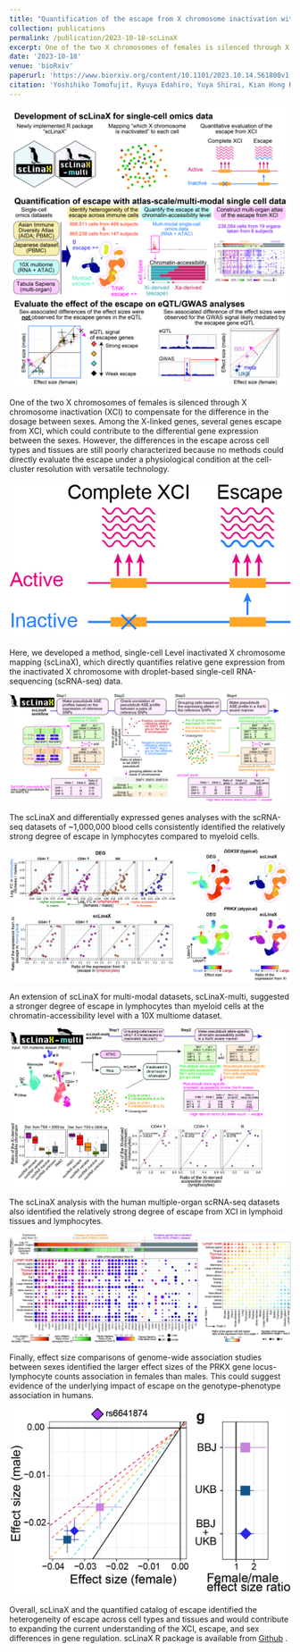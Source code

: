 ```yaml
---
title: "Quantification of the escape from X chromosome inactivation with the million cell-scale human single-cell omics datasets reveals heterogeneity of escape across cell types and tissues"
collection: publications
permalink: /publication/2023-10-18-scLinaX
excerpt: One of the two X chromosomes of females is silenced through X chromosome inactivation (XCI) to compensate for the difference in the dosage between sexes. Among the X-linked genes, several genes escape from XCI, which could contribute to the differential gene expression between the sexes. However, the differences in the escape across cell types and tissues are still poorly characterized because no methods could directly evaluate the escape under a physiological condition at the cell-cluster resolution with versatile technology. Here, we developed a method, single-cell Level inactivated X chromosome mapping (scLinaX), which directly quantifies relative gene expression from the inactivated X chromosome with droplet-based single-cell RNA-sequencing (scRNA-seq) data. ![Study overview](/files/2023_paper/scLinaX/scLinaX_concept.jpg)
date: '2023-10-18'
venue: 'bioRxiv'
paperurl: 'https://www.biorxiv.org/content/10.1101/2023.10.14.561800v1'
citation: 'Yoshihiko Tomofuji†, Ryuya Edahiro, Yuya Shirai, Kian Hong Kock, Kyuto Sonehara, Qingbo S. Wang, Shinichi Namba, Jonathan Moody, Yoshinari Ando, Akari Suzuki, Tomohiro Yata, Kotaro Ogawa, Ho Namkoong, Quy Xiao Xuan Lin, Eliora Violain Buyamin, Le Min Tan, Radhika Sonthalia, Kyung Yeon Han, Hiromu Tanaka, Ho Lee, Asian Immune Diversity Atlas Network, Japan COVID-19 Task Force, The BioBank Japan Project, Tatsusada Okuno, Boxiang Liu, Koichi Matsuda, Koichi Fukunaga, Hideki Mochizuki, Woong-Yang Park, Kazuhiko Yamamoto, Chung-Chau Hon, Jay W. Shin, Shyam Prabhakar, Atsushi Kumanogoh, & Yukinori Okada†. Quantification of the escape from X chromosome inactivation with the million cell-scale human single-cell omics datasets reveals heterogeneity of escape across cell types and tissues. bioRxiv 2023.10.14.561800 (2023) doi:10.1101/2023.10.14.561800.'
---
```


![Study overview](/files/2023_paper/scLinaX/Graphical_abstract_for_CL.jpg)

One of the two X chromosomes of females is silenced through X chromosome inactivation (XCI) to compensate for the difference in the dosage between sexes. Among the X-linked genes, several genes escape from XCI, which could contribute to the differential gene expression between the sexes. However, the differences in the escape across cell types and tissues are still poorly characterized because no methods could directly evaluate the escape under a physiological condition at the cell-cluster resolution with versatile technology. 

![Escape from XCI](/files/2023_paper/scLinaX/XCI_concept.jpg)


Here, we developed a method, single-cell Level inactivated X chromosome mapping (scLinaX), which directly quantifies relative gene expression from the inactivated X chromosome with droplet-based single-cell RNA-sequencing (scRNA-seq) data.

![scLinaX](/files/2023_paper/scLinaX/scLinaX_concept.jpg)


The scLinaX and differentially expressed genes analyses with the scRNA-seq datasets of ~1,000,000 blood cells consistently identified the relatively strong degree of escape in lymphocytes compared to myeloid cells.

![Results of the scLinaX and DEG analyses](/files/2023_paper/scLinaX/scLinaX_DEG.jpg)


An extension of scLinaX for multi-modal datasets, scLinaX-multi, suggested a stronger degree of escape in lymphocytes than myeloid cells at the chromatin-accessibility level with a 10X multiome dataset.

![scLinaX-multi](/files/2023_paper/scLinaX/scLinaX_multi.jpg)

The scLinaX analysis with the human multiple-organ scRNA-seq datasets also identified the relatively strong degree of escape from XCI in lymphoid tissues and lymphocytes.

![scLinaX-TS](/files/2023_paper/scLinaX/scLinaX_TS.jpg)

Finally, effect size comparisons of genome-wide association studies between sexes identified the larger effect sizes of the PRKX gene locus-lymphocyte counts association in females than males. This could suggest evidence of the underlying impact of escape on the genotype–phenotype association in humans.

![eQTL_PRKX](/files/2023_paper/scLinaX/eQTL_PRKX.jpg)

Overall, scLinaX and the quantified catalog of escape identified the heterogeneity of escape across cell types and tissues and would contribute to expanding the current understanding of the XCI, escape, and sex differences in gene regulation. scLinaX R package is available from [Github](https://github.com/ytomofuji) .